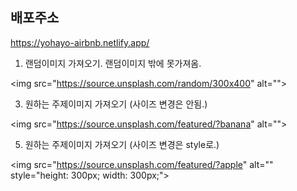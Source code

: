 ## 배포주소

https://yohayo-airbnb.netlify.app/

1. 랜덤이미지 가져오기. 랜덤이미지 밖에 못가져옴.
   
&lt;img src="https://source.unsplash.com/random/300x400" alt=""&gt;

3. 원하는 주제이미지 가져오기 (사이즈 변경은 안됨.)
   
&lt;img src="https://source.unsplash.com/featured/?banana" alt=""&gt;

5. 원하는 주제이미지 가져오기 (사이즈 변경은 style로.)
   
&lt;img src="https://source.unsplash.com/featured/?apple" alt="" style="height: 300px; width: 300px;"&gt;
